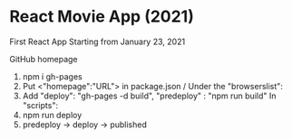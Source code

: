 # React Movie App (2021)

First React App Starting from January 23, 2021

GitHub homepage 

1. npm i gh-pages
2. Put <"homepage":"URL"> in package.json / Under the "browserslist":
3. Add  "deploy": "gh-pages -d build", 
        "predeploy" : "npm run build"
    In  "scripts": 
4. npm run deploy
5. predeploy -> deploy -> published